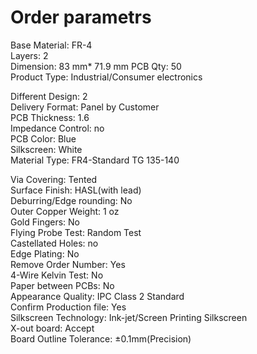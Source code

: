  # Order parametrs
Base Material: FR-4  
Layers: 2  
Dimension: 83 mm* 71.9 mm
PCB Qty: 50  
Product Type: Industrial/Consumer electronics  

Different Design: 2  
Delivery Format: Panel by Customer  
PCB Thickness: 1.6  
Impedance Control: no  
PCB Color: Blue  
Silkscreen: White  
Material Type: FR4-Standard TG 135-140  

Via Covering: Tented  
Surface Finish: HASL(with lead)  
Deburring/Edge rounding: No  
Outer Copper Weight: 1 oz  
Gold Fingers: No  
Flying Probe Test: Random Test  
Castellated Holes: no  
Edge Plating: No  
Remove Order Number: Yes  
4-Wire Kelvin Test: No  
Paper between PCBs: No  
Appearance Quality: IPC Class 2 Standard  
Confirm Production file: Yes  
Silkscreen Technology: Ink-jet/Screen Printing Silkscreen  
X-out board: Accept  
Board Outline Tolerance: ±0.1mm(Precision)  
